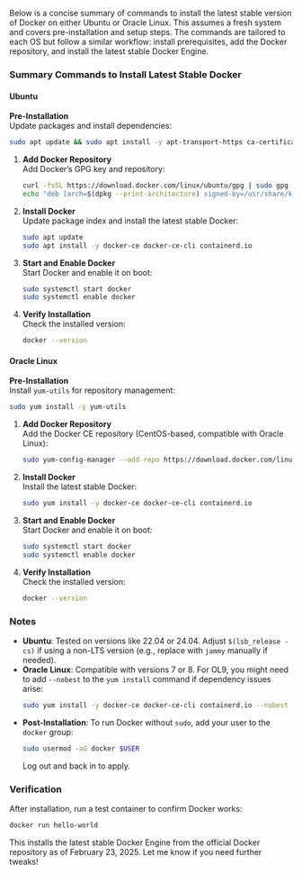 Below is a concise summary of commands to install the latest stable version of Docker on either Ubuntu or Oracle Linux. This assumes a fresh system and covers pre-installation and setup steps. The commands are tailored to each OS but follow a similar workflow: install prerequisites, add the Docker repository, and install the latest stable Docker Engine.

### Summary Commands to Install Latest Stable Docker

#### Ubuntu
**Pre-Installation**  
   Update packages and install dependencies:  
   ```bash
   sudo apt update && sudo apt install -y apt-transport-https ca-certificates curl gnupg
   ```

1. **Add Docker Repository**  
   Add Docker’s GPG key and repository:  
   ```bash
   curl -fsSL https://download.docker.com/linux/ubuntu/gpg | sudo gpg --dearmor -o /usr/share/keyrings/docker-archive-keyring.gpg
   echo "deb [arch=$(dpkg --print-architecture) signed-by=/usr/share/keyrings/docker-archive-keyring.gpg] https://download.docker.com/linux/ubuntu $(lsb_release -cs) stable" | sudo tee /etc/apt/sources.list.d/docker.list > /dev/null
   ```

2. **Install Docker**  
   Update package index and install the latest stable Docker:  
   ```bash
   sudo apt update
   sudo apt install -y docker-ce docker-ce-cli containerd.io
   ```

3. **Start and Enable Docker**  
   Start Docker and enable it on boot:  
   ```bash
   sudo systemctl start docker
   sudo systemctl enable docker
   ```

4. **Verify Installation**  
   Check the installed version:  
   ```bash
   docker --version
   ```

#### Oracle Linux
**Pre-Installation**  
   Install `yum-utils` for repository management:  
   ```bash
   sudo yum install -y yum-utils
   ```

1. **Add Docker Repository**  
   Add the Docker CE repository (CentOS-based, compatible with Oracle Linux):  
   ```bash
   sudo yum-config-manager --add-repo https://download.docker.com/linux/centos/docker-ce.repo
   ```

2. **Install Docker**  
   Install the latest stable Docker:  
   ```bash
   sudo yum install -y docker-ce docker-ce-cli containerd.io
   ```

3. **Start and Enable Docker**  
   Start Docker and enable it on boot:  
   ```bash
   sudo systemctl start docker
   sudo systemctl enable docker
   ```

4. **Verify Installation**  
   Check the installed version:  
   ```bash
   docker --version
   ```

### Notes
- **Ubuntu**: Tested on versions like 22.04 or 24.04. Adjust `$(lsb_release -cs)` if using a non-LTS version (e.g., replace with `jammy` manually if needed).
- **Oracle Linux**: Compatible with versions 7 or 8. For OL9, you might need to add `--nobest` to the `yum install` command if dependency issues arise:  
  ```bash
  sudo yum install -y docker-ce docker-ce-cli containerd.io --nobest
  ```
- **Post-Installation**: To run Docker without `sudo`, add your user to the `docker` group:  
  ```bash
  sudo usermod -aG docker $USER
  ```
  Log out and back in to apply.

### Verification
After installation, run a test container to confirm Docker works:  
```bash
docker run hello-world
```

This installs the latest stable Docker Engine from the official Docker repository as of February 23, 2025. Let me know if you need further tweaks!